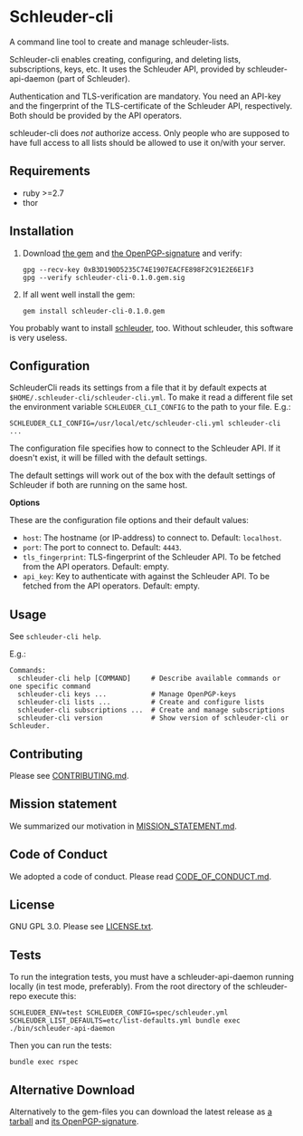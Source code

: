 Schleuder-cli
==============

A command line tool to create and manage schleuder-lists.

Schleuder-cli enables creating, configuring, and deleting lists, subscriptions, keys, etc. It uses the Schleuder API, provided by schleuder-api-daemon (part of Schleuder).

Authentication and TLS-verification are mandatory. You need an API-key and the fingerprint of the TLS-certificate of the Schleuder API, respectively. Both should be provided by the API operators.

schleuder-cli does *not* authorize access. Only people who are supposed to have full access to all lists should be allowed to use it on/with your server.


Requirements
------------
* ruby  >=2.7
* thor

Installation
------------

1. Download [the gem](https://0xacab.org/schleuder/schleuder-cli/raw/main/gems/schleuder-cli-0.1.0.gem) and [the OpenPGP-signature](https://0xacab.org/schleuder/schleuder-cli/raw/main/gems/schleuder-cli-0.1.0.gem.sig) and verify:
   ```
   gpg --recv-key 0xB3D190D5235C74E1907EACFE898F2C91E2E6E1F3
   gpg --verify schleuder-cli-0.1.0.gem.sig
   ```

2. If all went well install the gem:
   ```
   gem install schleuder-cli-0.1.0.gem
   ```

You probably want to install [schleuder](https://0xacab.org/schleuder/schleuder), too. Without schleuder, this software is very useless.

Configuration
-------------

SchleuderCli reads its settings from a file that it by default expects at `$HOME/.schleuder-cli/schleuder-cli.yml`. To make it read a different file set the environment variable `SCHLEUDER_CLI_CONFIG` to the path to your file. E.g.:

    SCHLEUDER_CLI_CONFIG=/usr/local/etc/schleuder-cli.yml schleuder-cli ...

The configuration file specifies how to connect to the Schleuder API. If it doesn't exist, it will be filled with the default settings.

The default settings will work out of the box with the default settings of Schleuder if both are running on the same host.

**Options**

These are the configuration file options and their default values:

 * `host`: The hostname (or IP-address) to connect to. Default: `localhost`.
 * `port`: The port to connect to. Default: `4443`.
 * `tls_fingerprint`: TLS-fingerprint of the Schleuder API. To be fetched from the API operators. Default: empty.
 * `api_key`: Key to authenticate with against the Schleuder API. To be fetched from the API operators. Default: empty.


Usage
-----
See `schleuder-cli help`.

E.g.:

    Commands:
      schleuder-cli help [COMMAND]     # Describe available commands or one specific command
      schleuder-cli keys ...           # Manage OpenPGP-keys
      schleuder-cli lists ...          # Create and configure lists
      schleuder-cli subscriptions ...  # Create and manage subscriptions
      schleuder-cli version            # Show version of schleuder-cli or Schleuder.



Contributing
------------

Please see [CONTRIBUTING.md](CONTRIBUTING.md).


Mission statement
-----------------

We summarized our motivation in [MISSION_STATEMENT.md](MISSION_STATEMENT.md).


Code of Conduct
---------------

We adopted a code of conduct. Please read [CODE_OF_CONDUCT.md](CODE_OF_CONDUCT.md).


License
-------

GNU GPL 3.0. Please see [LICENSE.txt](LICENSE.txt).

Tests
-----
To run the integration tests, you must have a schleuder-api-daemon running locally (in test mode, preferably). From the root directory of the schleuder-repo execute this:

```
SCHLEUDER_ENV=test SCHLEUDER_CONFIG=spec/schleuder.yml SCHLEUDER_LIST_DEFAULTS=etc/list-defaults.yml bundle exec ./bin/schleuder-api-daemon
```

Then you can run the tests:

```
bundle exec rspec
```


Alternative Download
--------------------

Alternatively to the gem-files you can download the latest release as [a tarball](https://0xacab.org/schleuder/schleuder-cli/raw/main/gems/schleuder-cli-0.1.0.tar.gz) and [its OpenPGP-signature](https://0xacab.org/schleuder/schleuder-cli/raw/main/gems/schleuder-cli-0.1.0.tar.gz.sig).
